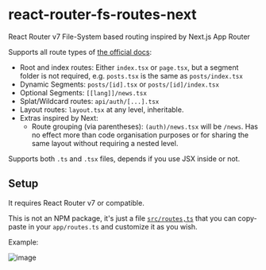 # react-router-fs-routes-next
React Router v7 File-System based routing inspired by Next.js App Router

Supports all route types of [the official docs](https://reactrouter.com/start/framework/routing):

- Root and index routes: Either `index.tsx` or `page.tsx`, but a segment folder is not required, e.g. `posts.tsx` is the same as `posts/index.tsx`
- Dynamic Segments: `posts/[id].tsx` or `posts/[id]/index.tsx`
- Optional Segments: `[[lang]]/news.tsx`
- Splat/Wildcard routes: `api/auth/[...].tsx`
- Layout routes: `layout.tsx` at any level, inheritable.
- Extras inspired by Next:
  - Route grouping (via parentheses): `(auth)/news.tsx` will be `/news`. Has no effect more than code organisation purposes or for sharing the same layout without requiring a nested level.
 
Supports both `.ts` and `.tsx` files, depends if you use JSX inside or not.

## Setup
It requires React Router v7 or compatible.

This is not an NPM package, it's just a file [`src/routes,ts`](src/routes,ts) that you can copy-paste 
in your `app/routes.ts` and customize it as you wish.

Example:

![image](https://github.com/user-attachments/assets/ac3228c2-afdd-4064-8b08-579747764637)


